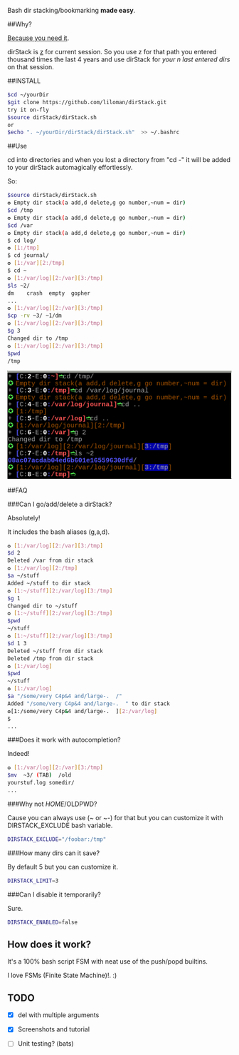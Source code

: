 Bash dir stacking/bookmarking **made easy**.

##Why?

[Because you need it](http://vincent.bernat.im/en/blog/2015-zsh-directory-bookmarks.html).

dirStack is [z](https://github.com/rupa/z) for current session. So you use z for that path you entered thousand times the last 4 years and use dirStack for *your n last entered dirs* on that session.

##INSTALL

```bash
$cd ~/yourDir
$git clone https://github.com/liloman/dirStack.git 
try it on-fly
$source dirStack/dirStack.sh
or 
$echo ". ~/yourDir/dirStack/dirStack.sh"  >> ~/.bashrc 
```

##Use

cd into directories and when you lost a directory from "cd -" it will be added to your dirStack automagically effortlessly.

So:

```bash
$source dirStack/dirStack.sh
✪ Empty dir stack(a add,d delete,g go number,~num = dir)
$cd /tmp
✪ Empty dir stack(a add,d delete,g go number,~num = dir)
$cd /var
✪ Empty dir stack(a add,d delete,g go number,~num = dir)
$ cd log/
✪ [1:/tmp]
$ cd journal/
✪ [1:/var][2:/tmp]
$ cd ~
✪ [1:/var/log][2:/var][3:/tmp]
$ls ~2/
dm    crash  empty  gopher 
...
✪ [1:/var/log][2:/var][3:/tmp]
$cp -rv ~3/ ~1/dm 
✪ [1:/var/log][2:/var][3:/tmp]
$g 3
Changed dir to /tmp
✪ [1:/var/log][2:/var][3:/tmp]
$pwd
/tmp
```

![dirStack working](screenshot.png)

##FAQ

###Can I go/add/delete a dirStack?

Absolutely!

It includes the bash aliases (g,a,d).

```bash
✪ [1:/var/log][2:/var][3:/tmp]
$d 2
Deleted /var from dir stack
✪ [1:/var/log][2:/tmp]
$a ~/stuff
Added ~/stuff to dir stack
✪ [1:~/stuff][2:/var/log][3:/tmp]
$g 1
Changed dir to ~/stuff
✪ [1:~/stuff][2:/var/log][3:/tmp]
$pwd
~/stuff
✪ [1:~/stuff][2:/var/log][3:/tmp]
$d 1 3
Deleted ~/stuff from dir stack
Deleted /tmp from dir stack
✪ [1:/var/log]
$pwd
~/stuff
✪ [1:/var/log]
$a "/some/very C4p&4 and/large-.  /" 
Added "/some/very C4p&4 and/large-.  " to dir stack
✪[1:/some/very C4p&4 and/large-.  ][2:/var/log]
$
...
```

###Does it work with autocompletion?

Indeed!

```bash
✪ [1:/var/log][2:/var][3:/tmp]
$mv  ~3/ (TAB)  /old
yourstuf.log somedir/
...
```

###Why not $HOME/$OLDPWD?

Cause you can always use (~ or ~-) for that but you can customize it with DIRSTACK_EXCLUDE bash variable.
```bash
DIRSTACK_EXCLUDE="/foobar:/tmp"
```

###How many dirs can it save?

By default 5 but you can customize it. 
```bash
DIRSTACK_LIMIT=3
```

###Can I disable it temporarily? 

Sure.

```bash
DIRSTACK_ENABLED=false
```

## How does it work?

It's a 100% bash script FSM with neat use of the push/popd builtins. 

I love FSMs (Finite State Machine)!. :)


## TODO
- [x] del with multiple arguments
- [x] Screenshots and tutorial
- [ ] Unit testing? (bats)


